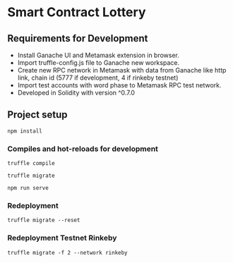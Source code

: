 # Smart Contract Lottery

## Requirements for Development
- Install Ganache UI and Metamask extension in browser.
- Import truffle-config.js file to Ganache new workspace.
- Create new RPC network in Metamask with data from Ganache like http link, chain id (5777 if development, 4 if rinkeby testnet)
- Import test accounts with word phase to Metamask RPC test network.
- Developed in Solidity with version ^0.7.0
## Project setup
```
npm install
```

### Compiles and hot-reloads for development
```
truffle compile
```

```
truffle migrate
```

```
npm run serve
```

### Redeployment
```
truffle migrate --reset
```

### Redeployment Testnet Rinkeby
```
truffle migrate -f 2 --network rinkeby
```



